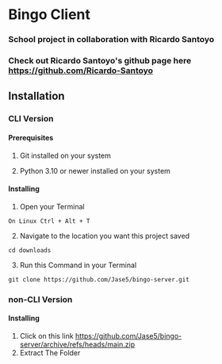# Bingo Client

### School project in collaboration with Ricardo Santoyo

### Check out Ricardo Santoyo's github page here https://github.com/Ricardo-Santoyo

## Installation

### CLI Version

#### Prerequisites

1. Git installed on your system

2. Python 3.10 or newer installed on your system

#### Installing

1. Open your Terminal
```
On Linux Ctrl + Alt + T
```
2. Navigate to the location you want this project saved
```
cd downloads
```
3. Run this Command in your Terminal
```
git clone https://github.com/Jase5/bingo-server.git
```

### non-CLI Version

#### Installing

1. Click on this link https://github.com/Jase5/bingo-server/archive/refs/heads/main.zip
2. Extract The Folder
